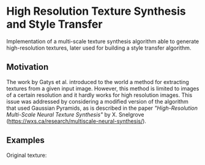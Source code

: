 # High Resolution Texture Synthesis and Style Transfer

Implementation of a multi-scale texture synthesis algorithm able to generate high-resolution textures, later used for building a style transfer algorithm.

## Motivation

The work by Gatys et al. introduced to the world a method for extracting textures from a given input image. However, this method is limited to images of a certain resolution and it hardly works for high resolution images. This issue was addressed by considering a modified version of the algorithm that used Gaussian Pyramids, as is described in the paper *"High-Resolution Multi-Scale Neural Texture Synthesis"* by X. Snelgrove (https://wxs.ca/research/multiscale-neural-synthesis/).

## Examples

Original texture: 

